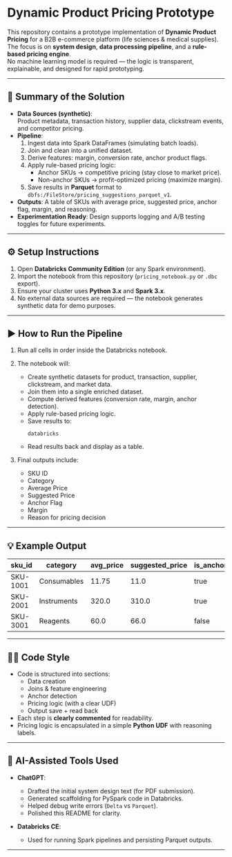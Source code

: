 
# Dynamic Product Pricing Prototype

This repository contains a prototype implementation of **Dynamic Product Pricing** for a B2B e-commerce platform (life sciences & medical supplies).  
The focus is on **system design**, **data processing pipeline**, and a **rule-based pricing engine**.  
No machine learning model is required — the logic is transparent, explainable, and designed for rapid prototyping.

---

## 📝 Summary of the Solution

- **Data Sources (synthetic)**:  
  Product metadata, transaction history, supplier data, clickstream events, and competitor pricing.  
- **Pipeline**:
  1. Ingest data into Spark DataFrames (simulating batch loads).  
  2. Join and clean into a unified dataset.  
  3. Derive features: margin, conversion rate, anchor product flags.  
  4. Apply rule-based pricing logic:  
     - Anchor SKUs → competitive pricing (stay close to market price).  
     - Non-anchor SKUs → profit-optimized pricing (maximize margin).  
  5. Save results in **Parquet** format to `dbfs:/FileStore/pricing_suggestions_parquet_v1`.  
- **Outputs**: A table of SKUs with average price, suggested price, anchor flag, margin, and reasoning.  
- **Experimentation Ready**: Design supports logging and A/B testing toggles for future experiments.  

---

## ⚙️ Setup Instructions

1. Open **Databricks Community Edition** (or any Spark environment).  
2. Import the notebook from this repository (`pricing_notebook.py` or `.dbc` export).  
3. Ensure your cluster uses **Python 3.x** and **Spark 3.x**.  
4. No external data sources are required — the notebook generates synthetic data for demo purposes.  

---

## ▶️ How to Run the Pipeline

1. Run all cells in order inside the Databricks notebook.  
2. The notebook will:  
   - Create synthetic datasets for product, transaction, supplier, clickstream, and market data.  
   - Join them into a single enriched dataset.  
   - Compute derived features (conversion rate, margin, anchor detection).  
   - Apply rule-based pricing logic.  
   - Save results to:  
     ```
     databricks
     ```
   - Read results back and display as a table.  

3. Final outputs include:  
   - SKU ID  
   - Category  
   - Average Price  
   - Suggested Price  
   - Anchor Flag  
   - Margin  
   - Reason for pricing decision  

---

## 💡 Example Output

| sku_id   | category     | avg_price | suggested_price | is_anchor | margin | reason             |
|----------|-------------|-----------|-----------------|-----------|--------|--------------------|
| SKU-1001 | Consumables | 11.75     | 11.0            | true      | 0.30   | anchor_competitive |
| SKU-2001 | Instruments | 320.0     | 310.0           | true      | 0.28   | anchor_competitive |
| SKU-3001 | Reagents    | 60.0      | 66.0            | false     | 0.33   | profit_optimized   |

---

## 🧑‍💻 Code Style

- Code is structured into sections:
  - Data creation
  - Joins & feature engineering
  - Anchor detection
  - Pricing logic (with a clear UDF)
  - Output save + read back
- Each step is **clearly commented** for readability.  
- Pricing logic is encapsulated in a simple **Python UDF** with reasoning labels.  

---

## 🤖 AI-Assisted Tools Used

- **ChatGPT**:  
  - Drafted the initial system design text (for PDF submission).  
  - Generated scaffolding for PySpark code in Databricks.  
  - Helped debug write errors (`Delta` vs `Parquet`).  
  - Polished this README for clarity.  

- **Databricks CE**:  
  - Used for running Spark pipelines and persisting Parquet outputs.  

---

